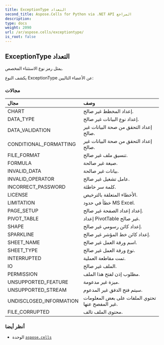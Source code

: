 ```yaml
---
title: ExceptionType التعداد
second_title: Aspose.Cells for Python via .NET API المراجع
description:
type: docs
weight: 2090
url: /ar/aspose.cells/exceptiontype/
is_root: false
---
```

##  ExceptionType التعداد
يمثل رمز نوع الاستثناء المخصص.



يكشف النوع ExceptionType عن الأعضاء التاليين:

###  مجالات
| مجال| وصف|
| :- | :- |
| CHART | إعداد المخطط غير صالح.|
| DATA_TYPE | إعداد نوع البيانات غير صالح.|
| DATA_VALIDATION | إعداد التحقق من صحة البيانات غير صالح.|
| CONDITIONAL_FORMATTING | إعداد التحقق من صحة البيانات غير صالح.|
| FILE_FORMAT | تنسيق ملف غير صالح.|
| FORMULA | صيغة غير صالحة.|
| INVALID_DATA | بيانات غير صالحة.|
| INVALID_OPERATOR | عامل تشغيل غير صالح.|
| INCORRECT_PASSWORD | كلمة سر خاطئة.|
| LICENSE | الأخطاء المتعلقة بالترخيص.|
| LIMITATION | خطأ في حدود MS Excel.|
| PAGE_SETUP | إعداد إعداد الصفحة غير صالح.|
| PIVOT_TABLE | إعداد PivotTable غير صالح.|
| SHAPE | إعداد كائن رسومي غير صالح.|
| SPARKLINE | إعداد كائن خط المؤشر غير صالح.|
| SHEET_NAME | اسم ورقة العمل غير صالح.|
| SHEET_TYPE | نوع ورقة العمل غير صالح.|
| INTERRUPTED | تمت مقاطعة العملية.|
| IO | الملف غير صالح.|
| PERMISSION |مطلوب إذن لفتح هذا الملف.|
| UNSUPPORTED_FEATURE | ميزة غير مدعومة.|
| UNSUPPORTED_STREAM | سيتم فتح الدفق غير المدعوم.|
| UNDISCLOSED_INFORMATION | تحتوي الملفات على بعض المعلومات غير المفصح عنها.|
| FILE_CORRUPTED | محتوى الملف تالف.|



###  أنظر أيضا
* الوحدة [`aspose.cells`](..)
